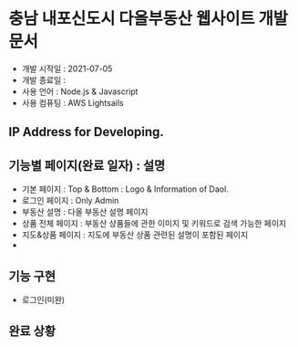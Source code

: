 # 충남 내포신도시 다올부동산 웹사이트 개발문서
- 개발 시작일 : 2021-07-05
- 개발 종료일 : 
- 사용 언어 : Node.js & Javascript
- 사용 컴퓨팅 : AWS Lightsails

## IP Address for Developing.

## 기능별 페이지(완료 일자) : 설명
- 기본 페이지 : Top & Bottom : Logo & Information of Daol.
- 로그인 페이지 : Only Admin
- 부동산 설명 : 다올 부동산 설명 페이지
- 상품 전체 페이지 : 부동산 상품들에 관한 이미지 및 키워드로 검색 가능한 페이지
- 지도&상품 페이지 : 지도에 부동산 상품 관련된 설명이 포함된 페이지
- 
## 기능 구현
- 로그인(미완)

## 완료 상황
